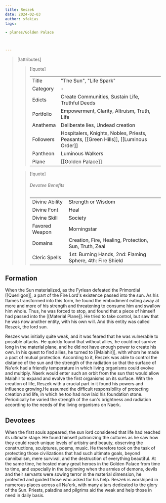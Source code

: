 ```yaml
---
title: Reszek
date: 2024-02-03
author: sfakias
tags:

- planes/Golden Palace



---
```

> [!attributes]
> 
> > [!quote]
> >
> > | | |
> > | --- | --- |
> > | Title | "The Sun", "Life Spark" |
> > | Category | - |
> > | Edicts | Create Communities, Sustain Life, Truthful Deeds |
> > | Portfolio | Empowerment, Clarity, Altruism, Truth, Life |
> > | Anathema | Deliberate lies, Undead creation  |
> > | Followers | Hospitalers, Knights, Nobles, Priests, Peasants, [[Green Hills]], [[Luminous Order]]|
> > | Pantheon | Luminous Walkers |
> > | Plane | [[Golden Palace]] |
>
> > [!quote]
> > 
> > ###### Devotee Benefits
> > | | |
> > | --- | --- |
> > | Divine Ability | Strength or Wisdom |
> > | Divine Font | Heal |
> > | Divine Skill | Society |
> > | Favored Weapon | Morningstar |
> > | Domains | Creation, Fire, Healing, Protection, Sun, Truth, Zeal |
> > | Cleric Spells | 1st: Burning Hands, 2nd: Flaming Sphere, 4th: Fire Shield |

## Formation

When the Sun materialized, as the Fyrlean defeated the Primordial [[Querligon]], a part of the Fire Lord's existence passed into the sun. As his flames transformed into this form, he found the embodiment eating away at more and more of his strength and threatening to consume him and swallow him whole. Thus, he was forced to stop, and found that a piece of himself had passed into the [[Material Plane]]. He tried to take control, but saw that he was now another entity, with his own will. And this entity was called Reszek, the lord sun.

Reszek was initially quite weak, and it was feared that he was vulnerable to possible attacks. He quickly found that without allies, he could not survive long in the material plane, and he did not have enough power to create his own. In his quest to find allies, he turned to [[Malahir]], with whom he made a pact of mutual protection. According to it, Reszek was able to control the distance of the sun and the strength of the radiation so that the surface of Na'erk had a friendly temperature in which living organisms could evolve and multiply. Naerk would enter such an orbit from the sun that would allow Malahir to expand and evolve the first organisms on its surface. With the creation of life, Reszek with a crucial part in it found his powers and influence growing.He assumed the difficult responsibility of protecting creation and life, in which he too had now laid his foundation stone. Periodically he varied the strength of the sun's brightness and radiation according to the needs of the living organisms on Naerk.

## Devotees

When the first souls appeared, the sun lord considered that life had reached its ultimate stage. He found himself patronizing the cultures as he saw how they could reach unique levels of artistry and beauty, observing the constructions, sculptures, poems, music. He therefore took on the task of protecting those civilizations that had such ultimate goals, beyond cannibalism, mere survival, and the destruction of everything beautiful. At the same time, he hosted many great heroes in the Golden Palace from time to time, and especially in the beginning when the armies of demons, devils and their servants were sowing terror in the material dimension, he protected and guided those who asked for his help. Reszek is worshiped in numerous places across all Na'erk, with many altars dedicated to the glory of the Sun. Priests, paladins and pilgrims aid the weak and help those in need in daily basis.